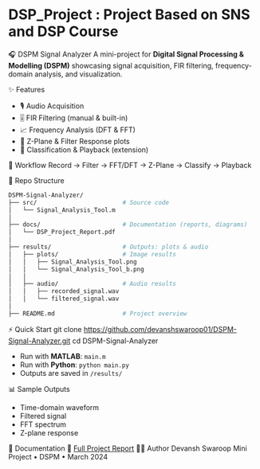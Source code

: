 # DSP_Project : Project Based on SNS and DSP Course
🎧 DSPM Signal Analyzer
A mini-project for **Digital Signal Processing & Modelling (DSPM)** showcasing signal acquisition, FIR filtering, frequency-domain analysis, and visualization.

✨ Features
* 🎙️ Audio Acquisition
* 🎚️ FIR Filtering (manual & built-in)
* 📈 Frequency Analysis (DFT & FFT)
* 🔵 Z-Plane & Filter Response plots
* 🎯 Classification & Playback (extension)

🔗 Workflow
Record → Filter → FFT/DFT → Z-Plane → Classify → Playback

📂 Repo Structure
```bash
DSPM-Signal-Analyzer/
├── src/                        # Source code
│   └── Signal_Analysis_Tool.m
│
├── docs/                       # Documentation (reports, diagrams)
│   └── DSP_Project_Report.pdf
│
├── results/                    # Outputs: plots & audio
│   ├── plots/                  # Image results
│   │   ├── Signal_Analysis_Tool.png
│   │   └── Signal_Analysis_Tool_b.png
│   │
│   ├── audio/                  # Audio results
│   │   ├── recorded_signal.wav
│   │   └── filtered_signal.wav
│
├── README.md                   # Project overview

```

 ⚡ Quick Start
git clone https://github.com/devanshswaroop01/DSPM-Signal-Analyzer.git
cd DSPM-Signal-Analyzer
* Run with **MATLAB**: `main.m`
* Run with **Python**: `python main.py`
* Outputs are saved in `/results/`

📊 Sample Outputs
* Time-domain waveform
* Filtered signal
* FFT spectrum
* Z-plane response

📑 Documentation
📄 [Full Project Report](./docs/DSP_Project_Report.pdf)
👨‍💻 Author
Devansh Swaroop
Mini Project • DSPM • March 2024

